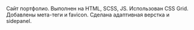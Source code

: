 Сайт портфолио.
Выполнен на HTML, SCSS, JS.
Использован СSS Grid.
Добавлены мета-теги и favicon.
Сделана адаптивная верстка и sidepanel.
